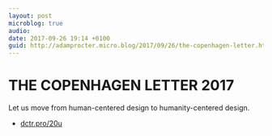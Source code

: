 ```yaml
---
layout: post
microblog: true
audio: 
date: 2017-09-26 19:14 +0100
guid: http://adamprocter.micro.blog/2017/09/26/the-copenhagen-letter.html
---
```

# THE COPENHAGEN LETTER 2017
Let us move from human-centered design to humanity-centered design.

- [dctr.pro/20u](http://dctr.pro/20u)

